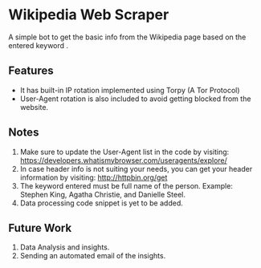 
# Wikipedia Web Scraper

A simple bot to get the basic info from the Wikipedia page based on the entered keyword . 

## Features
* It has built-in IP rotation implemented using Torpy (A Tor Protocol)
* User-Agent rotation is also included to avoid getting blocked from the website.

## Notes
1. Make sure to update the User-Agent list in the code by visiting:  https://developers.whatismybrowser.com/useragents/explore/
2. In case header info is not suiting your needs, you can get your header information by visiting: http://httpbin.org/get
3. The keyword entered must be full name of the person. Example: Stephen King, Agatha Christie, and Danielle Steel.
4. Data processing code snippet is yet to be added.

## Future Work
1. Data Analysis and insights.
2. Sending an automated email of the insights.
